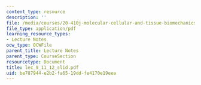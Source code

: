 ```yaml
---
content_type: resource
description: ''
file: /media/courses/20-410j-molecular-cellular-and-tissue-biomechanics-be-410j-spring-2003/be787944e2b2fa6519ddfe4170e19eea_lec_9_11_12_slid.pdf
file_type: application/pdf
learning_resource_types:
- Lecture Notes
ocw_type: OCWFile
parent_title: Lecture Notes
parent_type: CourseSection
resourcetype: Document
title: lec_9_11_12_slid.pdf
uid: be787944-e2b2-fa65-19dd-fe4170e19eea
---
```

